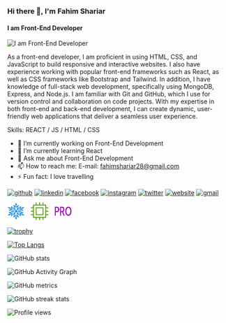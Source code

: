### Hi there 👋, I'm Fahim Shariar
#### I am Front-End Developer
![I am Front-End Developer](https://scontent.fjsr6-1.fna.fbcdn.net/v/t39.30808-6/273253447_3144414772509125_7454379300901818456_n.jpg?_nc_cat=106&ccb=1-7&_nc_sid=19026a&_nc_eui2=AeFYXggEKjtJBn5qoczf-TEKDohZdIKQBi0OiFl0gpAGLZt79YKOGA3p4fGQoYOQxBiX9erBbHRPv_e7mvs97yq0&_nc_ohc=aBfB_l8QBBwAX8ZPQlh&_nc_ht=scontent.fjsr6-1.fna&oh=00_AfAdrjd9Zz4E8V8gwNjiKKbfvYUOcHOOGjTPzxLjgLqDqA&oe=642C854F)

As a front-end developer, I am proficient in using HTML, CSS, and JavaScript to build responsive and interactive websites. I also have experience working with popular front-end frameworks such as React, as well as CSS frameworks like Bootstrap and Tailwind. In addition, 
I have knowledge of full-stack web development, specifically using MongoDB, Express, and Node.js. I am familiar with Git and GitHub, which I use for version control and collaboration on code projects. With my expertise in both front-end and back-end development, 
I can create dynamic, user-friendly web applications that deliver a seamless user experience.

Skills:  REACT / JS / HTML / CSS

- 🔭 I’m currently working on Front-End Development 
- 🌱 I’m currently learning React 
- 💬 Ask me about Front-End Development 
- 📫 How to reach me: E-mail: fahimshariar28@gmail.com 
- ⚡ Fun fact: I love travelling 


[<img src='https://cdn.jsdelivr.net/npm/simple-icons@3.0.1/icons/github.svg' alt='github' height='40'>](https://github.com/fahimshariar28)  [<img src='https://cdn.jsdelivr.net/npm/simple-icons@3.0.1/icons/linkedin.svg' alt='linkedin' height='40'>](https://www.linkedin.com/in/fahimshariar28/)  [<img src='https://cdn.jsdelivr.net/npm/simple-icons@3.0.1/icons/facebook.svg' alt='facebook' height='40'>](https://www.facebook.com/fahimshariar28)  [<img src='https://cdn.jsdelivr.net/npm/simple-icons@3.0.1/icons/instagram.svg' alt='instagram' height='40'>](https://www.instagram.com/_fahim_shariar_/)  [<img src='https://cdn.jsdelivr.net/npm/simple-icons@3.0.1/icons/twitter.svg' alt='twitter' height='40'>](https://twitter.com/fahim_shariar28)  [<img src='https://cdn.jsdelivr.net/npm/simple-icons@3.0.1/icons/icloud.svg' alt='website' height='40'>](fahimshariar.com)  [<img src='https://cdn.jsdelivr.net/npm/simple-icons@3.0.1/icons/gmail.svg' alt='gmail' height='40'>](fahimshariar28@gmail.com)  

<a href='https://archiveprogram.github.com/'><img src='https://raw.githubusercontent.com/acervenky/animated-github-badges/master/assets/acbadge.gif' width='40' height='40'></a> <a href='https://docs.github.com/en/developers'><img src='https://raw.githubusercontent.com/acervenky/animated-github-badges/master/assets/devbadge.gif' width='40' height='40'></a> <a href='https://github.com/pricing'><img src='https://raw.githubusercontent.com/acervenky/animated-github-badges/master/assets/pro.gif' width='40' height='40'></a> 

[![trophy](https://github-profile-trophy.vercel.app/?username=fahimshariar28)](https://github.com/ryo-ma/github-profile-trophy)

[![Top Langs](https://github-readme-stats.vercel.app/api/top-langs/?username=fahimshariar28)](https://github.com/anuraghazra/github-readme-stats)

![GitHub stats](https://github-readme-stats.vercel.app/api?username=fahimshariar28&show_icons=true&count_private=true)  

![GitHub Activity Graph](https://activity-graph.herokuapp.com/graph?username=fahimshariar28)  

![GitHub metrics](https://metrics.lecoq.io/fahimshariar28)  

![GitHub streak stats](https://streak-stats.demolab.com/?user=fahimshariar28)  

![Profile views](https://gpvc.arturio.dev/fahimshariar28)  
